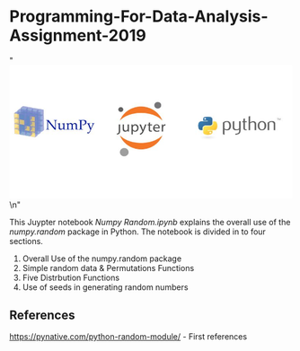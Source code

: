 # Programming-For-Data-Analysis-Assignment-2019

"<img src='Images/NJP-Symbols.jpg'/>\n"

This Juypter notebook *Numpy Random.ipynb* explains the overall use of the *numpy.random* package in Python. The notebook is divided in to four sections.

1. Overall Use of the numpy.random package
2. Simple random data & Permutations Functions
3. Five Distrbution Functions
4. Use of seeds in generating random numbers

## References
https://pynative.com/python-random-module/ - First references
